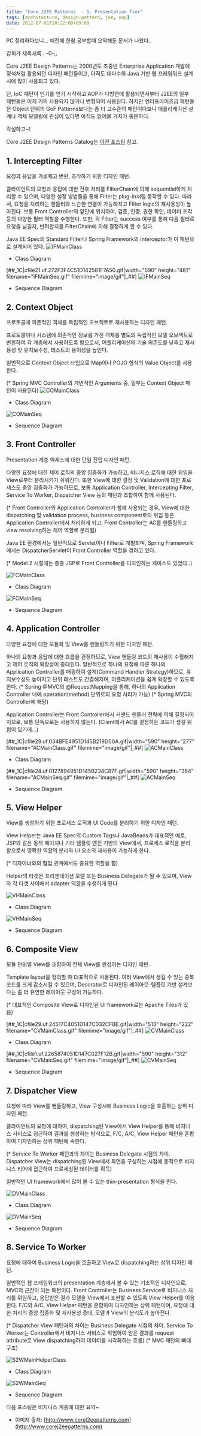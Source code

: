 ```yaml
---
title: "Core J2EE Patterns  - 1. Presentation Tier"
tags: [architecture, design-pattern, jee, oop]
date: 2012-07-01T18:22:00+09:00
---
```


PC 정리하다보니... 예전에 한참 공부할때 요약해둔 문서가 나왔다..

감회가 새록새록.. -0-;;

Core J2EE Design Patterns는 2000년도 초중반 Enterprise Application 개발에 정석처럼 활용되던 디자인 패턴들이고, 아직도 대다수의 Java 기반 웹 프레임워크 설계시에 많이 사용되고 있다.

단, IoC 패턴이 인기를 얻기 시작하고 AOP가 다방면에 활용되면서부터 J2EE의 일부 패턴들은 이제 거의 사용되지 않거나 변형되어 사용된다. 하지만 엔터프라이즈급 패턴들은 Object 단위의 GoF Patterns보다는 좀 더 고수준의 패턴이다보니 애플리케이션 설계나 객체 모델링에 관심이 있다면 아직도 읽어볼 가치가 충분하다.

각설하고~!

Core J2EE Design Patterns Catalog는 [이전 포스팅](http://blog.xenomity.com/Core-J2EE-Patterns) 참고.

## 1. Intercepting Filter
요청과 응답을 가로채고 변환, 조작하기 위한 디자인 패턴.

클라이언트의 요청과 응답에 대한 전후 처리를 FilterChain에 의해 sequential하게 처리할 수 있으며, 다양한 설정 방법들을 통해 Filter는 plug-in처럼 동작할 수 있다. 따라서, 요청을 처리하는 핸들러와 느슨한 연결이 가능해지고 Filter logic의 재사용성이 높아진다. 보통 Front Controller의 앞단에 위치하여, 검증, 인증, 권한 확인, 데이터 조작 등의 다양한 필터 역할을 수행한다. 또한, 각 Filter는 success 여부를 통해 다음 필터로 요청을 넘길지, 반려할지를 FilterChain에 의해 결정하게 할 수 있다.

Java EE Spec의 Standard Filter나 Spring Framework의 Interceptor가 이 패턴으로 설계되어 있다.
![IFMainClass](/assets/image/2012-07-01-IFMainClass.gif)

- Class Diagram

[##\_1C|cfile21.uf.272F3F4C51D142581F7A50.gif|width="590" height="481" filename="IFMainSeq.gif" filemime="image/gif"|\_##]
![IFMainSeq](/assets/image/2012-07-01-IFMainSeq.gif)

- Sequence Diagram

## 2. Context Object
프로토콜에 의존적인 객체를 독립적인 오브젝트로 재사용하는 디자인 패턴.

프로토콜이나 시스템에 의존적인 정보를 가진 객체를 별도의 독립적인 모델 오브젝트로 변환하여 각 계층에서 사용하도록 함으로서, 어플리케이션의 기술 의존도를 낮추고 재사용성 및 유지보수성, 테스트의 용이성을 높인다.

일반적으로 Context Object 타입으로 Map이나 POJO 형식의 Value Object를 사용한다.

(* Spring MVC Controller의 가변적인 Arguments 중, 일부는 Context Object 패턴이 사용된다)
![COMainClass](/assets/image/2012-07-01-COMainClass.gif)

- Class Diagram

![COMainSeq](/assets/image/2012-07-01-COMainSeq.gif)

- Sequence Diagram


## 3. Front Controller
Presentation 계층 액세스에 대한 단일 진입 디자인 패턴.

다양한 요청에 대한 제어 로직의 중앙 집중화가 가능하고, 비니지스 로직에 대한 위임을 View로부터 분리시키기 쉬워진다. 또한 View에 대한 결정 및 Validation에 대한 프로세스도 중앙 집중화가 가능하므로, 보통 Application Controller, Intercepting Filter, Service To Worker, Dispatcher View 등의 패턴과 조합하여 함께 사용된다.

(* Front Controller와 Application Controller가 함께 사용되는 경우, View에 대한 dispatching 및 validation process, business component로의 위임 등은 Application Controller에서 처리하게 되고, Front Controller는 AC를 핸들링하고 view resolving하는 제어 역할로 분리됨)

Java EE 환경에서는 일반적으로 Servlet이나 Filter로 개발되며, Spring Framework에서는 DispatcherServlet이 Front Controller 역할을 겸하고 있다.

(* Model 2 시절에는 종종 JSP로 Front Controller를 디자인하는 케이스도 있었다..)

![FCMainClass](/assets/image/2012-07-01-FCMainClass.gif)

- Class Diagram

![FCMainSeq](/assets/image/2012-07-01-FCMainSeq.gif)

- Sequence Diagram


## 4. Application Controller
다양한 요청에 대한 모듈화 및 View를 핸들링하기 위한 디자인 패턴.

하나의 요청과 응답에 대한 흐름을 관장하므로, View 핸들링 코드의 재사용이 수월해지고 제어 로직의 확장성이 증대된다. 일반적으로 하나의 요청에 따른 하나의 Application Controller를 매핑하여 설계(Command Handler Strategy)하므로, 유지보수성도 높아지고 단위 테스트도 간결해지며, 어플리케이션을 쉽게 확장할 수 있도록 한다.
(* Spring @MVC의 @RequestMapping을 통해, 하나의 Application Controller 내에 operation(method) 단위로의 요청 처리가 가능)
(* Spring MVC의 Controller에 해당)

Application Controller는 Front Controller에서 커맨드 핸들러 전략에 의해 결정되어지므로, 보통 단독으로는 사용하지 않는다. (Client에서 AC를 결정하는 코드가 생길 위험이 있기에...)

[##\_1C|cfile29.uf.034BFE4951D145B219D00A.gif|width="590" height="277" filename="ACMainClass.gif" filemime="image/gif"|\_##]
![ACMainClass](/assets/image/2012-07-01-ACMainClass.gif)

- Class Diagram

[##\_1C|cfile24.uf.0127894951D145B234C87F.gif|width="590" height="384" filename="ACMainSeq.gif" filemime="image/gif"|\_##]
![ACMainSeq](/assets/image/2012-07-01-ACMainSeq.gif)

- Sequence Diagram


## 5. View Helper
View를 생성하기 위한 프로세스 로직과 UI Code를 분리하기 위한 디자인 패턴.

View Helper는 Java EE Spec의 Custom Tags나 JavaBeans가 대표적인 예로, JSP와 같은 동적 페이지나 기타 템플릿 엔진 기반의 View에서, 프로세스 로직을 분리함으로서 명확한 역할의 분리와 UI 요소의 재사용이 가능하게 한다.

(* 디자이너와의 협업 관계에서도 중요한 역할을 함)

Helper의 타겟은 프리젠테이션 모델 또는 Business Delegate가 될 수 있으며, View와 각 타겟 사이에서 adapter 역할을 수행하게 된다.

![VHMainClass](/assets/image/2012-07-01-VHMainClass.gif)

- Class Diagram

![VHMainSeq](/assets/image/2012-07-01-VHMainSeq.gif)

- Sequence Diagram


## 6. Composite View
모듈 단위별 View를 조합하여 전체 View를 완성하는 디자인 패턴.

Template layout을 정의할 때 대표적으로 사용된다. 여러 View에서 생길 수 있는 중복 코드를 크게 감소시킬 수 있으며, Decorator로 디자인된 레이아웃-템플릿 기반 설계보다는 좀 더 유연한 레이아웃 구성이 가능하다.

(* 대표적인 Composite View로 디자인된 UI framework로는 Apache Tiles가 있음)

[##\_1C|cfile29.uf.24517C4051D147C032CFBE.gif|width="513" height="222" filename="CVMainClass.gif" filemime="image/gif"|\_##]
![CVMainClass](/assets/image/2012-07-01-CVMainClass.gif)

- Class Diagram

[##\_1C|cfile1.uf.2265874051D147C027F12B.gif|width="590" height="312" filename="CVMainSeq.gif" filemime="image/gif"|\_##]
![CVMainSeq](/assets/image/2012-07-01-CVMainSeq.gif)

- Sequence Diagram


## 7. Dispatcher View
요청에 따라 View를 핸들링하고, View 구성시에 Business Logic을 호출하는 상위 디자인 패턴.

클라이언트의 요청에 대하여, dispatching된 View에서 View Helper를 통해 비지니스 서비스로 접근하여 결과를 생성하는 방식으로, F/C, A/C, View Helper 패턴을 혼합하여 디자인하는 상위 패턴에 속한다.

(* Service To Worker 패턴과의 차이는 Business Delegate 시점의 차이. Dispatcher View는 dispatching된 View에서 화면을 구성하는 시점에 동적으로 비지니스 티어에 접근하여 프로세싱된 데이터를 획득)

일반적인 UI framework에서 많이 볼 수 있는 thin-presentation 형식을 띈다.

![DVMainClass](/assets/image/2012-07-01-DVMainClass.gif)

- Class Diagram

![DVMainSeq](/assets/image/2012-07-01-DVMainSeq.gif)

- Sequence Diagram


## 8. Service To Worker
요청에 대하여 Business Logic을 호출하고 View로 dispatching하는 상위 디자인 패턴.

일반적인 웹 프레임워크의 presentation 계층에서 볼 수 있는 기초적인 디자인으로, MVC의 근간이 되는 패턴이다. Front Controller는 Business Service로 비지니스 처리를 위임하고, 응답받은 결과 모델을 View에서 표현할 수 있도록 View Helper를 이용한다. F/C와 A/C, View Helper 패턴을 혼합하여 디자인하는 상위 패턴이며, 요청에 대한 처리의 중앙 집중화 및 재사용성 증대, 모델과 View의 분리도가 높아진다.

(* Dispatcher View 패턴과의 차이는 Business Delegate 시점의 차이. Service To Worker는 Controller에서 비지니스 서비스로 위임하여 얻은 결과를 request attribute로 View dispatching하여 데이터를 시각화하는 흐름)
(* MVC 패턴의 뼈대 구조)

![S2WMainHelperClass](/assets/image/2012-07-01-S2WMainHelperClass.gif)

- Class Diagram

![S2WMainSeq](/assets/image/2012-07-01-S2WMainSeq.gif)

- Sequence Diagram


다음 포스팅은 비지니스 계층에 대한 요약~

- 이미지 출처: [http://www.corej2eepatterns.com](http://www.corej2eepatterns.com)

